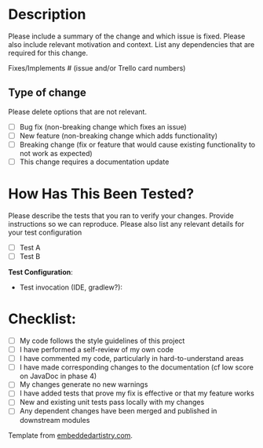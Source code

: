 # Description

Please include a summary of the change and which issue is fixed. Please also include relevant motivation and context. List any dependencies that are required for this change.

Fixes/Implements # (issue and/or Trello card numbers)

## Type of change

Please delete options that are not relevant.

- [ ] Bug fix (non-breaking change which fixes an issue)
- [ ] New feature (non-breaking change which adds functionality)
- [ ] Breaking change (fix or feature that would cause existing functionality to not work as expected)
- [ ] This change requires a documentation update

# How Has This Been Tested?

Please describe the tests that you ran to verify your changes. Provide instructions so we can reproduce. Please also list any relevant details for your test configuration

- [ ] Test A
- [ ] Test B

**Test Configuration**:
* Test invocation (IDE, gradlew?):

# Checklist:

- [ ] My code follows the style guidelines of this project
- [ ] I have performed a self-review of my own code
- [ ] I have commented my code, particularly in hard-to-understand areas
- [ ] I have made corresponding changes to the documentation (cf low score on JavaDoc in phase 4)
- [ ] My changes generate no new warnings
- [ ] I have added tests that prove my fix is effective or that my feature works
- [ ] New and existing unit tests pass locally with my changes
- [ ] Any dependent changes have been merged and published in downstream modules

Template from [embeddedartistry.com](https://embeddedartistry.com/blog/2017/08/04/a-github-pull-request-template-for-your-projects/).
